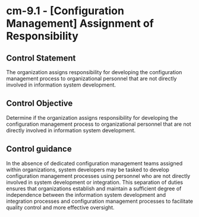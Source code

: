 # cm-9.1 - \[Configuration Management\] Assignment of Responsibility

## Control Statement

The organization assigns responsibility for developing the configuration management process to organizational personnel that are not directly involved in information system development.

## Control Objective

Determine if the organization assigns responsibility for developing the configuration management process to organizational personnel that are not directly involved in information system development.

## Control guidance

In the absence of dedicated configuration management teams assigned within organizations, system developers may be tasked to develop configuration management processes using personnel who are not directly involved in system development or integration. This separation of duties ensures that organizations establish and maintain a sufficient degree of independence between the information system development and integration processes and configuration management processes to facilitate quality control and more effective oversight.
